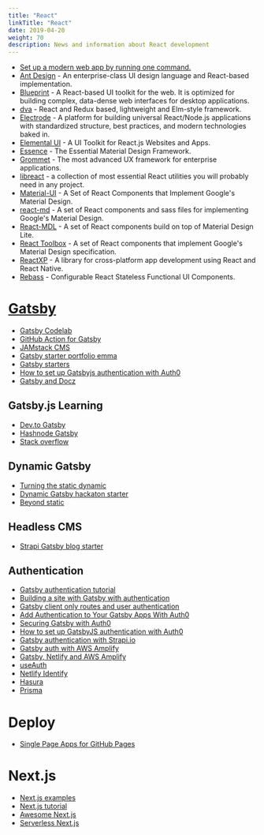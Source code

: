 ```yaml
---
title: "React"
linkTitle: "React"
date: 2019-04-20
weight: 70
description: News and information about React development
---
```


- [Set up a modern web app by running one command.](https://create-react-app.dev/)
- [Ant Design](https://ant.design/docs/react/introduce) - An enterprise-class UI design language and React-based implementation.
- [Blueprint](http://blueprintjs.com/) - A React-based UI toolkit for the web. It is optimized for building complex, data-dense web interfaces for desktop applications.
- [dva](https://github.com/dvajs/dva) - React and Redux based, lightweight and Elm-style framework.
- [Electrode](http://www.electrode.io/) - A platform for building universal React/Node.js applications with standardized structure, best practices, and modern technologies baked in.
- [Elemental UI](http://elemental-ui.com/) - A UI Toolkit for React.js Websites and Apps.
- [Essence](http://getessence.io) - The Essential Material Design Framework.
- [Grommet](http://grommet.github.io/) - The most advanced UX framework for enterprise applications.
- [libreact](https://github.com/streamich/libreact) - a collection of most essential React utilities you will probably need in any project.
- [Material-UI](http://www.material-ui.com/) - A Set of React Components that Implement Google's Material Design.
- [react-md](http://react-md.mlaursen.com/) - A set of React components and sass files for implementing Google's Material Design.
- [React-MDL](https://react-mdl.github.io/react-mdl/) - A set of React components build on top of Material Design Lite.
- [React Toolbox](http://react-toolbox.com) - A set of React components that implement Google's Material Design specification.
- [ReactXP](https://microsoft.github.io/reactxp/) - A library for cross-platform app development using React and React Native.
- [Rebass](http://jxnblk.com/rebass/) - Configurable React Stateless Functional UI Components.

# [Gatsby](https://www.gatsbyjs.com/get-started)
* [Gatsby Codelab](https://github.com/Neha/gatsbyjs-codelab)
* [GitHub Action for Gatsby](https://github.com/himalay/himalay.github.io/blob/develop/.github/workflows/workflow.yml)
* [JAMstack CMS](https://www.jamstackcms.io/)
* [Gatsby starter portfolio emma](https://github.com/LekoArts/gatsby-starter-portfolio-emma)
* [Gatsby starters](https://awesomeopensource.com/projects/gatsby-starter)
* [How to set up Gatsbyjs authentication with Auth0](https://www.freecodecamp.org/news/how-to-set-up-gatsbyjs-authentication-with-auth0-d07abdd5a4f4/)
* [Gatsby and Docz](https://github.com/doczjs/docz/tree/master/core/gatsby-theme-docz)

## Gatsby.js Learning
* [Dev.to Gatsby](https://dev.to/t/gatsby)
* [Hashnode Gatsby](https://hashnode.com/n/gatsby)
* [Stack overflow](https://stackoverflow.com/questions/tagged/gatsby)

## Dynamic Gatsby
* [Turning the static dynamic](https://www.gatsbyjs.org/blog/2018-12-17-turning-the-static-dynamic/)
* [Dynamic Gatsby hackaton starter](https://github.com/sw-yx/jamstack-hackathon-starter)
* [Beyond static](https://www.youtube.com/watch?v=zeVC-gD3u7M)

## Headless CMS
* [Strapi Gatsby blog starter](https://strapi.io/blog/strapi-starter-gatsby-blog-v2)

## Authentication
* [Gatsby authentication tutorial](https://www.gatsbyjs.org/tutorial/authentication-tutorial/)
* [Building a site with Gatsby with authentication](https://www.gatsbyjs.org/docs/building-a-site-with-authentication/)
* [Gatsby client only routes and user authentication](https://www.gatsbyjs.org/docs/client-only-routes-and-user-authentication/)
* [Add Authentication to Your Gatsby Apps With Auth0](https://www.gatsbyjs.org/blog/2019-03-21-add-auth0-to-gatsby-livestream/)
* [Securing Gatsby with Auth0](https://auth0.com/blog/securing-gatsby-with-auth0/)
* [How to set up GatsbyJS authentication with Auth0](https://www.freecodecamp.org/news/how-to-set-up-gatsbyjs-authentication-with-auth0-d07abdd5a4f4/)
* [Gatsby authentication with Strapi.io](https://hashinteractive.com/blog/gatsby-authentication-with-strapi-io/)
* [Gatsby auth with AWS Amplify](https://dev.to/olegchursin/gatsby-auth-with-aws-amplify-pfa)
* [Gatsby, Netlify and AWS Amplify](https://nyxo.app/gatsby-netlify-amplify-part-1)
* [useAuth](https://github.com/Swizec/useAuth)
* [Netlify Identify](https://github.com/sw-yx/jamstack-hackathon-starter/)
* [Hasura](https://hasura.io/)
* [Prisma](https://www.prisma.io/)

# Deploy

* [Single Page Apps for GitHub Pages](https://github.com/rafgraph/spa-github-pages)

# Next.js

* [Next.js examples](https://github.com/vercel/next.js/tree/master/examples)
* [Next.js tutorial](https://www.netlify.com/blog/2020/05/04/building-a-markdown-blog-with-next-9.4-and-netlify/)
* [Awesome Next.js](https://github.com/unicodeveloper/awesome-nextjs)
* [Serverless Next.js](https://github.com/serverless-nextjs/serverless-next.js)
